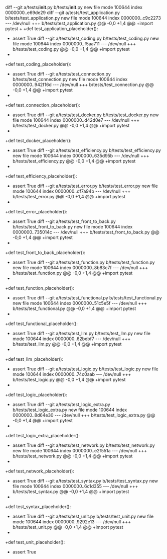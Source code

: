 diff --git a/tests/__init__.py b/tests/__init__.py
new file mode 100644
index 0000000..e69de29
diff --git a/tests/test_application.py b/tests/test_application.py
new file mode 100644
index 0000000..c9c2273
--- /dev/null
+++ b/tests/test_application.py
@@ -0,0 +1,4 @@
+import pytest
+
+def test_application_placeholder():
+    assert True
diff --git a/tests/test_coding.py b/tests/test_coding.py
new file mode 100644
index 0000000..f5aa711
--- /dev/null
+++ b/tests/test_coding.py
@@ -0,0 +1,4 @@
+import pytest
+
+def test_coding_placeholder():
+    assert True
diff --git a/tests/test_connection.py b/tests/test_connection.py
new file mode 100644
index 0000000..942f16d
--- /dev/null
+++ b/tests/test_connection.py
@@ -0,0 +1,4 @@
+import pytest
+
+def test_connection_placeholder():
+    assert True
diff --git a/tests/test_docker.py b/tests/test_docker.py
new file mode 100644
index 0000000..d42d0e7
--- /dev/null
+++ b/tests/test_docker.py
@@ -0,0 +1,4 @@
+import pytest
+
+def test_docker_placeholder():
+    assert True
diff --git a/tests/test_efficiency.py b/tests/test_efficiency.py
new file mode 100644
index 0000000..635d95b
--- /dev/null
+++ b/tests/test_efficiency.py
@@ -0,0 +1,4 @@
+import pytest
+
+def test_efficiency_placeholder():
+    assert True
diff --git a/tests/test_error.py b/tests/test_error.py
new file mode 100644
index 0000000..df7a94b
--- /dev/null
+++ b/tests/test_error.py
@@ -0,0 +1,4 @@
+import pytest
+
+def test_error_placeholder():
+    assert True
diff --git a/tests/test_front_to_back.py b/tests/test_front_to_back.py
new file mode 100644
index 0000000..735014c
--- /dev/null
+++ b/tests/test_front_to_back.py
@@ -0,0 +1,4 @@
+import pytest
+
+def test_front_to_back_placeholder():
+    assert True
diff --git a/tests/test_function.py b/tests/test_function.py
new file mode 100644
index 0000000..8b83c7f
--- /dev/null
+++ b/tests/test_function.py
@@ -0,0 +1,4 @@
+import pytest
+
+def test_function_placeholder():
+    assert True
diff --git a/tests/test_functional.py b/tests/test_functional.py
new file mode 100644
index 0000000..51c5e5f
--- /dev/null
+++ b/tests/test_functional.py
@@ -0,0 +1,4 @@
+import pytest
+
+def test_functional_placeholder():
+    assert True
diff --git a/tests/test_llm.py b/tests/test_llm.py
new file mode 100644
index 0000000..62bebf7
--- /dev/null
+++ b/tests/test_llm.py
@@ -0,0 +1,4 @@
+import pytest
+
+def test_llm_placeholder():
+    assert True
diff --git a/tests/test_logic.py b/tests/test_logic.py
new file mode 100644
index 0000000..74c0aab
--- /dev/null
+++ b/tests/test_logic.py
@@ -0,0 +1,4 @@
+import pytest
+
+def test_logic_placeholder():
+    assert True
diff --git a/tests/test_logic_extra.py b/tests/test_logic_extra.py
new file mode 100644
index 0000000..8d64e30
--- /dev/null
+++ b/tests/test_logic_extra.py
@@ -0,0 +1,4 @@
+import pytest
+
+def test_logic_extra_placeholder():
+    assert True
diff --git a/tests/test_network.py b/tests/test_network.py
new file mode 100644
index 0000000..e2f551a
--- /dev/null
+++ b/tests/test_network.py
@@ -0,0 +1,4 @@
+import pytest
+
+def test_network_placeholder():
+    assert True
diff --git a/tests/test_syntax.py b/tests/test_syntax.py
new file mode 100644
index 0000000..6c1d355
--- /dev/null
+++ b/tests/test_syntax.py
@@ -0,0 +1,4 @@
+import pytest
+
+def test_syntax_placeholder():
+    assert True
diff --git a/tests/test_unit.py b/tests/test_unit.py
new file mode 100644
index 0000000..9292e13
--- /dev/null
+++ b/tests/test_unit.py
@@ -0,0 +1,4 @@
+import pytest
+
+def test_unit_placeholder():
+    assert True
